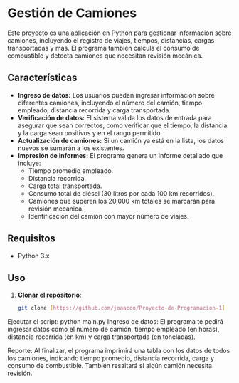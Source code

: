 # Gestión de Camiones

Este proyecto es una aplicación en Python para gestionar información sobre camiones, incluyendo el registro de viajes, tiempos, distancias, cargas transportadas y más. El programa también calcula el consumo de combustible y detecta camiones que necesitan revisión mecánica.

## Características

- **Ingreso de datos:** Los usuarios pueden ingresar información sobre diferentes camiones, incluyendo el número del camión, tiempo empleado, distancia recorrida y carga transportada.
- **Verificación de datos:** El sistema valida los datos de entrada para asegurar que sean correctos, como verificar que el tiempo, la distancia y la carga sean positivos y en el rango permitido.
- **Actualización de camiones:** Si un camión ya está en la lista, los datos nuevos se sumarán a los existentes.
- **Impresión de informes:** El programa genera un informe detallado que incluye:
  - Tiempo promedio empleado.
  - Distancia recorrida.
  - Carga total transportada.
  - Consumo total de diésel (30 litros por cada 100 km recorridos).
  - Camiones que superen los 20,000 km totales se marcarán para revisión mecánica.
  - Identificación del camión con mayor número de viajes.

## Requisitos

- Python 3.x

## Uso

1. **Clonar el repositorio**:
   ```bash
   git clone [https://github.com/joaacoo/Proyecto-de-Programacion-1]


Ejecutar el script:
python main.py
Ingreso de datos: El programa te pedirá ingresar datos como el número de camión, tiempo empleado (en horas), distancia recorrida (en km) y carga transportada (en toneladas).

Reporte: Al finalizar, el programa imprimirá una tabla con los datos de todos los camiones, indicando tiempo promedio, distancia recorrida, carga y consumo de combustible. También resaltará si algún camión necesita revisión.
